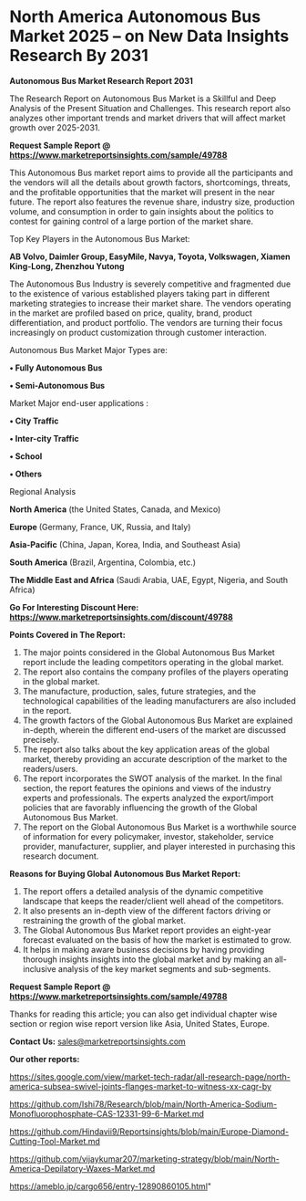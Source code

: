 # North America Autonomous Bus Market 2025 – on New Data Insights Research By 2031

<strong>Autonomous Bus Market Research Report 2031</strong>

The Research Report on Autonomous Bus Market is a Skillful and Deep Analysis of the Present Situation and Challenges. This research report also analyzes other important trends and market drivers that will affect market growth over 2025-2031.

<strong>Request Sample Report @ <a href=https://www.marketreportsinsights.com/sample/49788>https://www.marketreportsinsights.com/sample/49788</a></strong>

This Autonomous Bus market report aims to provide all the participants and the vendors will all the details about growth factors, shortcomings, threats, and the profitable opportunities that the market will present in the near future. The report also features the revenue share, industry size, production volume, and consumption in order to gain insights about the politics to contest for gaining control of a large portion of the market share.

Top Key Players in the Autonomous Bus Market:

<strong>AB Volvo, Daimler Group, EasyMile, Navya, Toyota, Volkswagen, Xiamen King-Long, Zhenzhou Yutong</strong>

The Autonomous Bus Industry is severely competitive and fragmented due to the existence of various established players taking part in different marketing strategies to increase their market share. The vendors operating in the market are profiled based on price, quality, brand, product differentiation, and product portfolio. The vendors are turning their focus increasingly on product customization through customer interaction.

Autonomous Bus Market Major Types are:

<strong>•  Fully Autonomous Bus

•  Semi-Autonomous Bus</strong>

Market Major end-user applications :

<strong>•  City Traffic

•  Inter-city Traffic

•  School

•  Others</strong>

Regional Analysis

</u><strong><b>North America</b></strong> (the United States, Canada, and Mexico)

<strong><b>Europe </b></strong>(Germany, France, UK, Russia, and Italy)

<strong><b>Asia-Pacific</b></strong> (China, Japan, Korea, India, and Southeast Asia)

<strong><b>South America</b></strong> (Brazil, Argentina, Colombia, etc.)

<strong><b>The Middle East and Africa</b></strong> (Saudi Arabia, UAE, Egypt, Nigeria, and South Africa)

<strong>Go For Interesting Discount Here: <a href=https://www.marketreportsinsights.com/discount/49788>https://www.marketreportsinsights.com/discount/49788</a></strong>

<strong>Points Covered in The Report:</strong>
<ol>
  <li>The major points considered in the Global Autonomous Bus Market report include the leading competitors operating in the global market.</li>
  <li>The report also contains the company profiles of the players operating in the global market.</li>
  <li>The manufacture, production, sales, future strategies, and the technological capabilities of the leading manufacturers are also included in the report.</li>
  <li>The growth factors of the Global Autonomous Bus Market are explained in-depth, wherein the different end-users of the market are discussed precisely.</li>
  <li>The report also talks about the key application areas of the global market, thereby providing an accurate description of the market to the readers/users.</li>
  <li>The report incorporates the SWOT analysis of the market. In the final section, the report features the opinions and views of the industry experts and professionals. The experts analyzed the export/import policies that are favorably influencing the growth of the Global Autonomous Bus Market.</li>
  <li>The report on the Global Autonomous Bus Market is a worthwhile source of information for every policymaker, investor, stakeholder, service provider, manufacturer, supplier, and player interested in purchasing this research document.</li>
</ol>
<strong>Reasons for Buying Global Autonomous Bus Market Report:</strong>

<ol>
  <li>The report offers a detailed analysis of the dynamic competitive landscape that keeps the reader/client well ahead of the competitors.</li>
  <li>It also presents an in-depth view of the different factors driving or restraining the growth of the global market.</li>
  <li>The Global Autonomous Bus Market report provides an eight-year forecast evaluated on the basis of how the market is estimated to grow.</li>
  <li>It helps in making aware business decisions by having providing thorough insights insights into the global market and by making an all-inclusive analysis of the key market segments and sub-segments.</li>
</ol>
<strong>Request Sample Report @ <a href=https://www.marketreportsinsights.com/sample/49788>https://www.marketreportsinsights.com/sample/49788</a></strong>


Thanks for reading this article; you can also get individual chapter wise section or region wise report version like Asia, United States, Europe.

<strong>Contact Us:</strong>
sales@marketreportsinsights.com

<strong>Our other reports:</strong>

<a href=https://sites.google.com/view/market-tech-radar/all-research-page/north-america-subsea-swivel-joints-flanges-market-to-witness-xx-cagr-by>https://sites.google.com/view/market-tech-radar/all-research-page/north-america-subsea-swivel-joints-flanges-market-to-witness-xx-cagr-by</a>

<a href=https://github.com/Ishi78/Research/blob/main/North-America-Sodium-Monofluorophosphate-CAS-12331-99-6-Market.md>https://github.com/Ishi78/Research/blob/main/North-America-Sodium-Monofluorophosphate-CAS-12331-99-6-Market.md</a>

<a href=https://github.com/Hindavii9/Reportsinsights/blob/main/Europe-Diamond-Cutting-Tool-Market.md>https://github.com/Hindavii9/Reportsinsights/blob/main/Europe-Diamond-Cutting-Tool-Market.md</a>

<a href=https://github.com/vijaykumar207/marketing-strategy/blob/main/North-America-Depilatory-Waxes-Market.md>https://github.com/vijaykumar207/marketing-strategy/blob/main/North-America-Depilatory-Waxes-Market.md</a>

<a href=https://ameblo.jp/cargo656/entry-12890860105.html>https://ameblo.jp/cargo656/entry-12890860105.html</a>"
